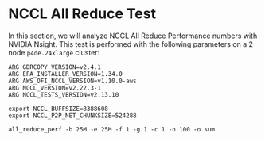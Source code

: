 # NCCL All Reduce Test

In this section, we will analyze NCCL All Reduce Performance numbers with NVIDIA Nsight. This test is performed with the following parameters on a 2 node `p4de.24xlarge` cluster:

```
ARG GDRCOPY_VERSION=v2.4.1
ARG EFA_INSTALLER_VERSION=1.34.0
ARG AWS_OFI_NCCL_VERSION=v1.10.0-aws
ARG NCCL_VERSION=v2.22.3-1
ARG NCCL_TESTS_VERSION=v2.13.10

export NCCL_BUFFSIZE=8388608
export NCCL_P2P_NET_CHUNKSIZE=524288

all_reduce_perf -b 25M -e 25M -f 1 -g 1 -c 1 -n 100 -o sum
```

